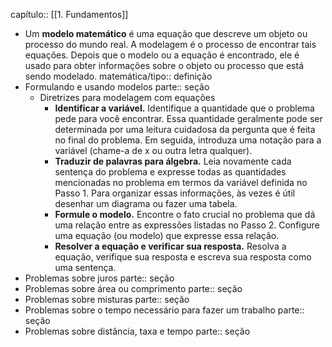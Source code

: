 capítulo:: [[1. Fundamentos]]

- Um **modelo matemático** é uma equação que descreve um objeto ou processo do mundo real. A modelagem é o processo de encontrar tais equações. Depois que o modelo ou a equação é encontrado, ele é usado para obter informações sobre o objeto ou processo que está sendo modelado.
  matemática/tipo:: definição
- Formulando e usando modelos
  parte:: seção
	- Diretrizes para modelagem com equações
		- **Identificar a variável.** Identifique a quantidade que o problema pede para você encontrar. Essa quantidade geralmente pode ser determinada por uma leitura cuidadosa da pergunta que é feita no final do problema. Em seguida, introduza uma notação para a variável (chame-a de x ou outra letra qualquer).
		- **Traduzir de palavras para álgebra.** Leia novamente cada sentença do problema e expresse todas as quantidades mencionadas no problema em termos da variável definida no Passo 1. Para organizar essas informações, às vezes é útil desenhar um diagrama ou fazer uma tabela.
		- **Formule o modelo.** Encontre o fato crucial no problema que dá uma relação entre as expressões listadas no Passo 2. Configure uma equação (ou modelo) que expresse essa relação.
		- **Resolver a equação e verificar sua resposta.** Resolva a equação, verifique sua resposta e escreva sua resposta como uma sentença.
- Problemas sobre juros
  parte:: seção
- Problemas sobre área ou comprimento
  parte:: seção
- Problemas sobre misturas
  parte:: seção
- Problemas sobre o tempo necessário para fazer um trabalho
  parte:: seção
- Problemas sobre distância, taxa e tempo
  parte:: seção